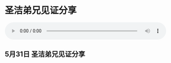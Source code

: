 # 圣洁弟兄见证分享

<audio style="width: 100%;" preload="false" controls controlslist="nodownload"><source src="https://cdn.simai.ml/audio/mp3/2020/200531_002.mp3" type="audio/mpeg">Your browser does not support the audio element.</audio>



## 5月31日 圣洁弟兄见证分享


